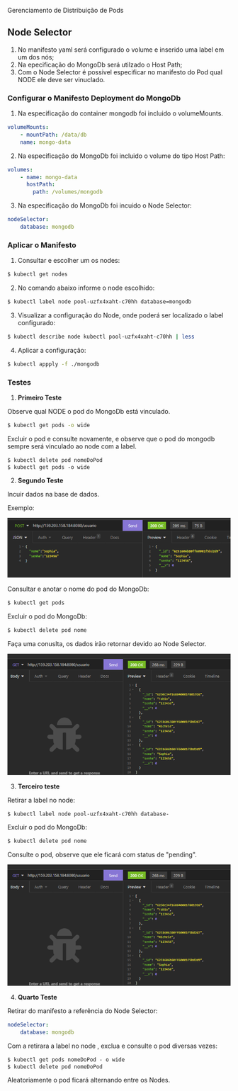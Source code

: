 <hh1>Gerenciamento de Distribuição de Pods</h1>

<h2>Node Selector</h2>

1. No manifesto yaml será configurado o volume e inserido uma label em um dos nós;
2. Na epecificação do MongoDb será utilzado o Host Path;
3. Com o Node Selector é possivel especificar no manifesto do Pod qual NODE ele deve
ser vinuclado. 

<h3>Configurar o Manifesto Deployment do MongoDb</h3>

1. Na especificação do container mongodb foi incluido o volumeMounts.
``` yaml
volumeMounts:
    - mountPath: /data/db
    name: mongo-data
```

2. Na especificação do MongoDb foi incluido o volume do tipo Host Path:
``` yaml
volumes:
    - name: mongo-data
      hostPath:          
        path: /volumes/mongodb
```

3. Na especificação do MongoDb foi incuido o Node Selector:
``` yaml
nodeSelector:
    database: mongodb
```

<h3>Aplicar o Manifesto</h3>

1. Consultar e escolher um os nodes:
``` bash
$ kubectl get nodes
```

2. No comando abaixo informe o node escolhido:
``` bash
$ kubectl label node pool-uzfx4xaht-c70hh database=mongodb
```

3. Visualizar a configuração do Node, onde poderá ser localizado o label configurado:
``` bash
$ kubectl describe node kubectl pool-uzfx4xaht-c70hh | less
```

4. Aplicar a configuração:
``` bash
$ kubectl appply -f ./mongodb
```

<h3>Testes</h3>

1. <b>Primeiro Teste</b>

Observe qual NODE o pod do MongoDb está vinculado.
``` bash
$ kubectl get pods -o wide
```

Excluir o pod e consulte novamente, e observe que o pod do mongodb sempre será 
vinculado ao node com a label.
```
$ kubectl delete pod nomeDoPod
$ kubectl get pods -o wide
```

2. <b>Segundo Teste</b>

Incuir dados na base de dados.

Exemplo:

![image](https://github.com/fabiocaettano/kubedev-modulo22-node-selector/blob/main/image/post.PNG)

Consultar e anotar o nome do pod do MongoDb:

``` bash
$ kubectl get pods
```

Excluir o pod do MongoDb:
``` bash
$ kubectl delete pod nome
```

Faça uma conuslta, os dados irão retornar devido ao Node Selector.

![image](https://github.com/fabiocaettano/kubedev-modulo22-node-selector/blob/main/image/get.PNG)



3. <b>Terceiro teste</b>

Retirar a label no node:
``` bash
$ kubectl label node pool-uzfx4xaht-c70hh database-
``` 

Excluir o pod do MongoDb:
``` bash
$ kubectl delete pod nome
```

Consulte o pod, observe que ele ficará com status de "pending".

![image](https://github.com/fabiocaettano/kubedev-modulo22-node-selector/blob/main/image/get.PNG)


4. <b>Quarto Teste</b>

Retirar do manifesto a referência do Node Selector:

``` yaml
nodeSelector:
    database: mongodb
```

Com a retirara a label no node , exclua e consulte o pod diversas vezes:
```
$ kubectl get pods nomeDoPod - o wide
$ kubectl delete pod nomeDoPod
```

Aleatoriamente o pod ficará alternando entre os Nodes.


